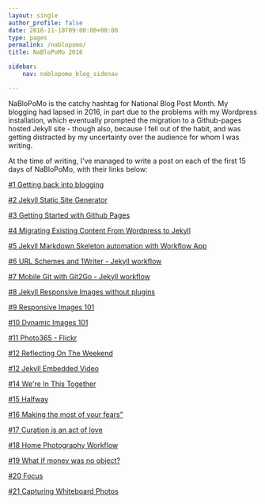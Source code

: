 ```yaml
---
layout: single
author_profile: false
date: 2016-11-10T09:00:00+00:00
type: pages
permalink: /nablopomo/
title: NaBloPoMo 2016

sidebar:
    nav: nablopomo_blog_sidenav

---
```

NaBloPoMo is the catchy hashtag for National Blog Post Month.
My blogging had lapsed in 2016, in part due to the problems with my Wordpress installation, which eventually prompted the migration to a Github-pages hosted Jekyll site - though also, because I fell out of the habit, and was getting distracted by my uncertainty over the audience for whom I was writing.

At the time of writing, I've managed to write a post on each of the first 15 days of NaBloPoMo, with their links below:


[&#35;1 Getting back into blogging](/2016/11/01/Getting-back-into-blogging)

[&#35;2 Jekyll Static Site Generator](/2016/11/02/Jekyll-Static-Site-Generator)

[&#35;3 Getting Started with Github Pages](/2016/11/03/getting-started-with-github-pages)

[&#35;4 Migrating Existing Content From Wordpress to Jekyll ](/2016/11/04/Migrating-Existing-Content-From-Wordpress-to-Jekyll)

[&#35;5 Jekyll Markdown Skeleton automation with Workflow App](/2016/11/05/Jekyll-Markdown-Skeleton-automation-with-Workflow-App)

[&#35;6 URL Schemes and 1Writer - Jekyll workflow](/2016/11/06/URL-Schemes-and-1Writer---Jekyll-workflow)

[&#35;7 Mobile Git with Git2Go - Jekyll workflow](/2016/11/07/Mobile-Git-with-Git2Go---Jekyll-workflow)

[&#35;8 Jekyll Responsive Images without plugins](/2016/11/08/Jekyll-Responsive-Images-without-plugins-after)

[&#35;9 Responsive Images 101](/2016/11/09/Responsive-Images-101)

[&#35;10 Dynamic Images 101](/2016/11/10/Dynamic-Images-101)

[&#35;11 Photo365 - Flickr](/2016/11/11/Photo365---Flickr-API)

[&#35;12 Reflecting On The Weekend](/2016/11/12/Reflecting-On-The-Weekend)

[&#35;12 Jekyll Embedded Video](/2016/11/13/Jekyll-Embedded-Video---timelapses)

[&#35;14 We're In This Together](/2016/11/14/In-this-together)

[&#35;15 Halfway](/2016/11/15/Halfway)

[&#35;16 Making the most of your fears"](/2016/11/16/Making-the-most-of-your-fears)

[&#35;17 Curation is an act of love](/2016/11/17/Curation)

[&#35;18 Home Photography Workflow](/2016/11/18/Photography-Workflow)

[&#35;19 What if money was no object?](/2016/11/19/Alan-Watts)

[&#35;20 Focus](/2016/11/20/Focus)

[&#35;21 Capturing Whiteboard Photos](/2016/11/21/Capturing-Whiteboard-Photos)
